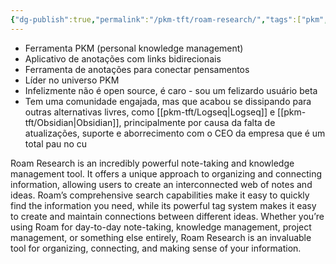 ```yaml
---
{"dg-publish":true,"permalink":"/pkm-tft/roam-research/","tags":["pkm","tft"]}
---
```



- Ferramenta PKM (personal knowledge management)
- Aplicativo de anotações com links bidirecionais
- Ferramenta de anotações para conectar pensamentos
- Líder no universo PKM
- Infelizmente não é open source, é caro - sou um felizardo usuário beta
- Tem uma comunidade engajada, mas que acabou se dissipando para outras alternativas livres, como [[pkm-tft/Logseq\|Logseq]] e [[pkm-tft/Obsidian\|Obsidian]], principalmente por causa da falta de atualizações, suporte e aborrecimento com o CEO da empresa que é um total pau no cu

Roam Research is an incredibly powerful note-taking and knowledge management tool. It offers a unique approach to organizing and connecting information, allowing users to create an interconnected web of notes and ideas. Roam’s comprehensive search capabilities make it easy to quickly find the information you need, while its powerful tag system makes it easy to create and maintain connections between different ideas. Whether you’re using Roam for day-to-day note-taking, knowledge management, project management, or something else entirely, Roam Research is an invaluable tool for organizing, connecting, and making sense of your information.
